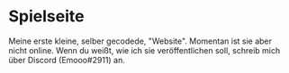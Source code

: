 # Spielseite

Meine erste kleine, selber gecodede, "Website". Momentan ist sie aber nicht online. Wenn du weißt, wie ich sie veröffentlichen soll, schreib mich über Discord (Emooo#2911) an.
